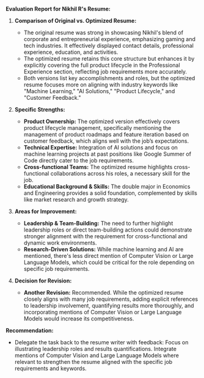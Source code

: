 **Evaluation Report for Nikhil R's Resume:**

1. **Comparison of Original vs. Optimized Resume:**
   - The original resume was strong in showcasing Nikhil's blend of corporate and entrepreneurial experience, emphasizing gaming and tech industries. It effectively displayed contact details, professional experience, education, and activities.
   - The optimized resume retains this core structure but enhances it by explicitly covering the full product lifecycle in the Professional Experience section, reflecting job requirements more accurately.
   - Both versions list key accomplishments and roles, but the optimized resume focuses more on aligning with industry keywords like "Machine Learning," "AI Solutions," "Product Lifecycle," and "Customer Feedback."

2. **Specific Strengths:**
   - **Product Ownership:** The optimized version effectively covers product lifecycle management, specifically mentioning the management of product roadmaps and feature iteration based on customer feedback, which aligns well with the job’s expectations.
   - **Technical Expertise:** Integration of AI solutions and focus on machine learning projects at past positions like Google Summer of Code directly cater to the job requirements.
   - **Cross-functional Teams:** The optimized resume highlights cross-functional collaborations across his roles, a necessary skill for the job.
   - **Educational Background & Skills:** The double major in Economics and Engineering provides a solid foundation, complemented by skills like market research and growth strategy.

3. **Areas for Improvement:**
   - **Leadership & Team-Building:** The need to further highlight leadership roles or direct team-building actions could demonstrate stronger alignment with the requirement for cross-functional and dynamic work environments.
   - **Research-Driven Solutions:** While machine learning and AI are mentioned, there's less direct mention of Computer Vision or Large Language Models, which could be critical for the role depending on specific job requirements.

4. **Decision for Revision:**
   - **Another Revision:** Recommended. While the optimized resume closely aligns with many job requirements, adding explicit references to leadership involvement, quantifying results more thoroughly, and incorporating mentions of Computer Vision or Large Language Models would increase its competitiveness.

**Recommendation:**
- Delegate the task back to the resume writer with feedback: Focus on illustrating leadership roles and results quantifications. Integrate mentions of Computer Vision and Large Language Models where relevant to strengthen the resume aligned with the specific job requirements and keywords.